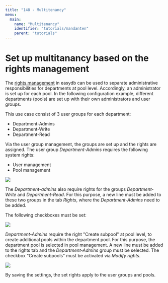 ```yaml
---
title: "148 - Multitenancy"
menu:
  main:
    name: "Multitenancy"
    identifier: "tutorials/mandanten"
    parent: "tutorials"
---
```

# Set up multitanancy based on the rights management

The [rights management](/en/webfrontend/rightsmanagement) in easydb can be used to separate administrative responsibilities for departments at pool level. Accordingly, an administrator is set up for each pool. In the following configuration example, different departments (pools) are set up with their own administrators and user groups. 

This use case consist of 3 user groups for each department:
* Department-Admins
* Department-Write
* Department-Read

Via the user group management, the groups are set up and the rights are assigned. The user group *Department-Admins* requires the following system rights:
* User management
* Pool management

![](admin_system_en.png)

The *Department-admins* also require rights for the groups *Department-Write* and *Department-Read*. For this purpose, a new line must be added to these two groups in the tab *Rights*, where the *Department-Admins* need to be added.

The following checkboxes must be set:

![](admin_rights_en.png)

*Department-Admins* require the right "Create subpool" at pool level, to create additional pools within the department pool. For this purpose, the department pool is selected in pool management. A new line must be added to the rights tab and the *Department-Admins* group must be selected. The checkbox "Create subpools" must be activated via *Modify rights*.

![](admin_subpool_en.png)

By saving the settings, the set rights apply to the user groups and pools.
